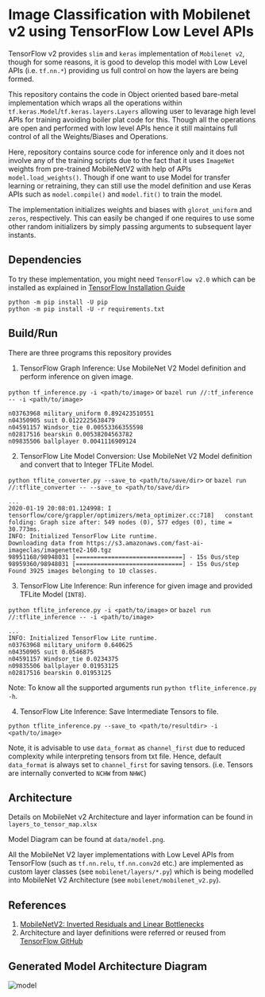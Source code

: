 # Image Classification with Mobilenet v2 using TensorFlow Low Level APIs

TensorFlow v2 provides `slim` and `keras` implementation of `Mobilenet v2`, though for some reasons, it is good to develop this model with Low Level APIs (i.e. `tf.nn.*`) providing us full control on how the layers are being formed.

This repository contains the code in Object oriented based bare-metal implementation which wraps all the operations within `tf.keras.Model`/`tf.keras.layers.Layers` allowing user to levarage high level APIs for training avoiding boiler plat code for this. Though all the operations are open and performed with low level APIs hence it still maintains full control of all the Weights/Biases and Operations.

Here, repository contains source code for inference only and it does not involve any of the training scripts due to the fact that it uses `ImageNet` weights from pre-trained MobileNetV2 with help of APIs `model.load_weights()`. Though if one want to use Model for transfer learning or retraining, they can still use the model definition and use Keras APIs such as `model.compile()` and `model.fit()` to train the model. 

The implementation initializes weights and biases with `glorot_uniform` and `zeros`, respectively. This can easily be changed if one requires to use some other random initializers by simply passing arguments to subsequent layer instants.

## Dependencies

To try these implementation, you might need `TensorFlow v2.0` which can be installed as explained in [TensorFlow Installation Guide](https://www.tensorflow.org/install)

```
python -m pip install -U pip
python -m pip install -U -r requirements.txt
```

## Build/Run

There are three programs this repository provides

1. TensorFlow Graph Inference: Use MobileNet V2 Model definition and perform inference on given image.

`python tf_inference.py -i <path/to/image>` or `bazel run //:tf_inference -- -i <path/to/image>`

```
n03763968 military_uniform 0.892423510551
n04350905 suit 0.0122225638479
n04591157 Windsor_tie 0.00553366355598
n02817516 bearskin 0.00538204563782
n09835506 ballplayer 0.0041116909124
```

2. TensorFlow Lite Model Conversion: Use MobileNet V2 Model definition and convert that to Integer TFLite Model.

`python tflite_converter.py --save_to <path/to/save/dir>` or `bazel run //:tflite_converter -- --save_to <path/to/save/dir>`

```
...
2020-01-19 20:08:01.124998: I tensorflow/core/grappler/optimizers/meta_optimizer.cc:718]   constant folding: Graph size after: 549 nodes (0), 577 edges (0), time = 30.773ms.
INFO: Initialized TensorFlow Lite runtime.
Downloading data from https://s3.amazonaws.com/fast-ai-imageclas/imagenette2-160.tgz
98951168/98948031 [==============================] - 15s 0us/step
98959360/98948031 [==============================] - 15s 0us/step
Found 3925 images belonging to 10 classes.
```

3. TensorFlow Lite Inference: Run inference for given image and provided TFLite Model (`INT8`).

`python tflite_inference.py -i <path/to/image>` or `bazel run //:tflite_inference -- -i <path/to/image>`

```
...
INFO: Initialized TensorFlow Lite runtime.
n03763968 military_uniform 0.640625
n04350905 suit 0.0546875
n04591157 Windsor_tie 0.0234375
n09835506 ballplayer 0.01953125
n02817516 bearskin 0.01953125
```

Note: To know all the supported arguments run `python tflite_inference.py -h`.

4. TensorFlow Lite Inference: Save Intermediate Tensors to file.

`python tflite_inference.py --save_to <path/to/resultdir> -i <path/to/image>`

Note, it is advisable to use `data_format` as `channel_first` due to reduced complexity while interpreting tensors from txt file. Hence, default `data_format` is always set to `channel_first` for saving tensors. (i.e. Tensors are internally converted to `NCHW` from `NHWC`)

## Architecture

Details on MobileNet v2 Architecture and layer information can be found in `layers_to_tensor_map.xlsx`

Model Diagram can be found at `data/model.png`.

All the MobileNet V2 layer implementations with Low Level APIs from TensorFlow (such as `tf.nn.relu`, `tf.nn.conv2d` etc.) are implemented as custom layer classes (see `mobilenet/layers/*.py`) which is being modelled into MobileNet V2 Architecture (see `mobilenet/mobilenet_v2.py`).


## References

1. [MobileNetV2: Inverted Residuals and Linear Bottlenecks](https://arxiv.org/abs/1801.04381)
2. Architecture and layer definitions were referred or reused from [TensorFlow GitHub](https://github.com/tensorflow/tensorflow)


## Generated Model Architecture Diagram

![model](data/model.png)